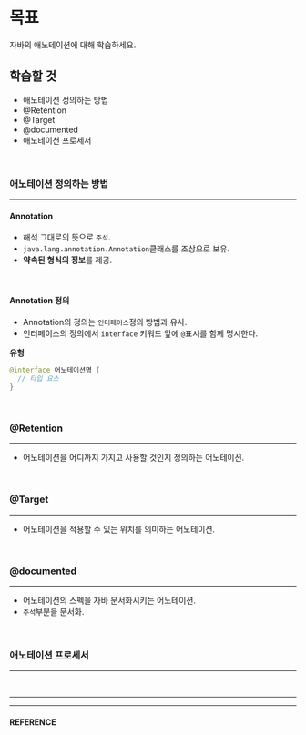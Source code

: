 # 목표
자바의 애노테이션에 대해 학습하세요.
<br>

## 학습할 것
- 애노테이션 정의하는 방법
- @Retention
- @Target
- @documented
- 애노테이션 프로세서
<br>


### 애노테이션 정의하는 방법
---
  #### Annotation
  - 해석 그대로의 뜻으로 `주석`.
  - `java.lang.annotation.Annotation`클래스를 조상으로 보유.
  - **약속된 형식의 정보**를 제공.
<br>

  #### Annotation 정의
  - Annotation의 정의는 `인터페이스`정의 방법과 유사.
  - 인터페이스의 정의에서 `interface` 키워드 앞에 `@`표시를 함께 명시한다.

  **유형**
  ```java
  @interface 어노테이션명 {
    // 타입 요소
  }
  ```
<br>


### @Retention
---
  - 어노테이션을 어디까지 가지고 사용할 것인지 정의하는 어노테이션.
<br>


### @Target
---
  - 어노테이션을 적용할 수 있는 위치를 의미하는 어노테이션.
<br>


### @documented
---
  - 어노테이션의 스펙을 자바 문서화시키는 어노테이션.
  - `주석`부분을 문서화.
<br>


### 애노테이션 프로세서
---
<br>


___
___
#### REFERENCE
>
>
